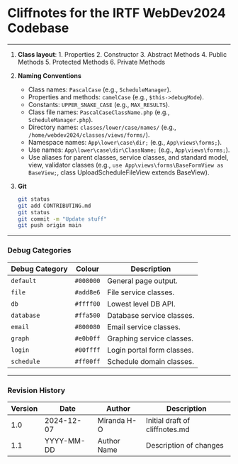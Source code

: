 # Cliffnotes for the IRTF WebDev2024 Codebase

---

1. **Class layout**:
        1. Properties
        2. Constructor
        3. Abstract Methods
        4. Public Methods
        5. Protected Methods
        6. Private Methods

2. **Naming Conventions**
    - Class names: `PascalCase` (e.g., `ScheduleManager`).
    - Properties and methods: `camelCase` (e.g., `$this->debugMode`).
    - Constants: `UPPER_SNAKE_CASE` (e.g., `MAX_RESULTS`).
    - Class file names: `PascalCaseClassName.php` (e.g., `ScheduleManager.php`).
    - Directory names: `classes/lower/case/names/` (e.g., `/home/webdev2024/classes/views/forms/`).
    - Namespace names: `App\lower\case\dir;` (e.g., `App\views\forms;`).
    - Use names: `App\lower\case\dir\ClassName;` (e.g., `App\views\forms;`).
    - Use aliases for parent classes, service classes, and standard model, view, validator classes (e.g., `use App\views\forms\BaseFormView as BaseView;`, class UploadScheduleFileView extends BaseView).

3. **Git**
    ```bash
    git status
    git add CONTRIBUTING.md
    git status
    git commit -m "Update stuff"
    git push origin main
    ```

---

### Debug Categories
| Debug Category | Colour | Description                  |
|----------------|--------|------------------------------|
| `default`      | `#008000` | General page output.         |
| `file`         | `#add8e6` | File service classes.        |
| `db`           | `#ffff00` | Lowest level DB API.         |
| `database`     | `#ffa500` | Database service classes.    |
| `email`        | `#800080` | Email service classes.       |
| `graph`        | `#e0b0ff` | Graphing service classes.    |
| `login`        | `#00ffff` | Login portal form classes.   |
| `schedule`     | `#ff00ff` | Schedule domain classes.     |

---

### Revision History
| Version | Date       | Author      | Description                       |
|---------|------------|-------------|-----------------------------------|
| 1.0     | 2024-12-07 | Miranda H-O | Initial draft of cliffnotes.md    |
| 1.1     | YYYY-MM-DD | Author Name | Description of changes            |
